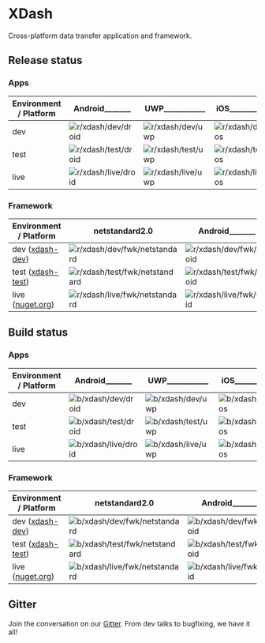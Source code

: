 # XDash
Cross-platform data transfer application and framework.

## Release status

### Apps

| Environment / Platform    | Android_______                           | UWP___________                        | iOS___________                        | macOS_________                            | Linux_________                            | CLI___________                                |
|---------------------------|-------------------------------------------|---------------------------------------|---------------------------------------|-------------------------------------------|-------------------------------------------|-----------------------------------------------|
| dev                       | ![r/xdash/dev/droid][r/xdash/dev/droid]   | ![r/xdash/dev/uwp][r/xdash/dev/uwp]   | ![r/xdash/dev/ios][r/xdash/dev/ios]   | ![r/xdash/dev/macos][r/xdash/dev/macos]   | ![r/xdash/dev/linux][r/xdash/dev/linux]   | ![r/xdash/dev/netcore][r/xdash/dev/netcore]   | 
| test                      | ![r/xdash/test/droid][r/xdash/test/droid] | ![r/xdash/test/uwp][r/xdash/test/uwp] | ![r/xdash/test/ios][r/xdash/test/ios] | ![r/xdash/test/macos][r/xdash/test/macos] | ![r/xdash/test/linux][r/xdash/test/linux] | ![r/xdash/test/netcore][r/xdash/test/netcore] |
| live                      | ![r/xdash/live/droid][r/xdash/live/droid] | ![r/xdash/live/uwp][r/xdash/live/uwp] | ![r/xdash/live/ios][r/xdash/live/ios] | ![r/xdash/live/macos][r/xdash/live/macos] | ![r/xdash/live/linux][r/xdash/live/linux] | ![r/xdash/live/netcore][r/xdash/live/netcore] |

### Framework

| Environment / Platform            | netstandard2.0                                                | Android_______                                    | UWP___________                                | iOS___________                                | macOS_________                                    | Linux_________                                    | netocre2.0____                                        |
|-----------------------------------|---------------------------------------------------------------|---------------------------------------------------|-----------------------------------------------|-----------------------------------------------|---------------------------------------------------|---------------------------------------------------|-------------------------------------------------------|
| dev ([xdash-dev][xdash-dev])      | ![r/xdash/dev/fwk/netstandard][r/xdash/dev/fwk/netstandard]   | ![r/xdash/dev/fwk/droid][r/xdash/dev/fwk/droid]   | ![r/xdash/dev/fwk/uwp][r/xdash/dev/fwk/uwp]   | ![r/xdash/dev/fwk/ios][r/xdash/dev/fwk/ios]   | ![r/xdash/dev/fwk/macos][r/xdash/dev/fwk/macos]   | ![r/xdash/dev/fwk/linux][r/xdash/dev/fwk/linux]   | ![r/xdash/dev/fwk/netcore][r/xdash/dev/fwk/netcore]   | 
| test ([xdash-test][xdash-test])   | ![r/xdash/test/fwk/netstandard][r/xdash/test/fwk/netstandard] | ![r/xdash/test/fwk/droid][r/xdash/test/fwk/droid] | ![r/xdash/test/fwk/uwp][r/xdash/test/fwk/uwp] | ![r/xdash/test/fwk/ios][r/xdash/test/fwk/ios] | ![r/xdash/test/fwk/macos][r/xdash/test/fwk/macos] | ![r/xdash/test/fwk/linux][r/xdash/test/fwk/linux] | ![r/xdash/test/fwk/netcore][r/xdash/test/fwk/netcore] |
| live ([nuget.org][nuget-org])     | ![r/xdash/live/fwk/netstandard][r/xdash/live/fwk/netstandard] | ![r/xdash/live/fwk/droid][r/xdash/live/fwk/droid] | ![r/xdash/live/fwk/uwp][r/xdash/live/fwk/uwp] | ![r/xdash/live/fwk/ios][r/xdash/live/fwk/ios] | ![r/xdash/live/fwk/macos][r/xdash/live/fwk/macos] | ![r/xdash/live/fwk/linux][r/xdash/live/fwk/linux] | ![r/xdash/live/fwk/netcore][r/xdash/live/fwk/netcore] |

## Build status

### Apps

| Environment / Platform    | Android_______                           | UWP___________                        | iOS___________                        | macOS_________                            | Linux_________                            | CLI___________                                |
|---------------------------|-------------------------------------------|---------------------------------------|---------------------------------------|-------------------------------------------|-------------------------------------------|-----------------------------------------------|
| dev                       | ![b/xdash/dev/droid][b/xdash/dev/droid]   | ![b/xdash/dev/uwp][b/xdash/dev/uwp]   | ![b/xdash/dev/ios][b/xdash/dev/ios]   | ![b/xdash/dev/macos][b/xdash/dev/macos]   | ![b/xdash/dev/linux][b/xdash/dev/linux]   | ![b/xdash/dev/netcore][b/xdash/dev/netcore]   | 
| test                      | ![b/xdash/test/droid][b/xdash/test/droid] | ![b/xdash/test/uwp][b/xdash/test/uwp] | ![b/xdash/test/ios][b/xdash/test/ios] | ![b/xdash/test/macos][b/xdash/test/macos] | ![b/xdash/test/linux][b/xdash/test/linux] | ![b/xdash/test/netcore][b/xdash/test/netcore] |
| live                      | ![b/xdash/live/droid][b/xdash/live/droid] | ![b/xdash/live/uwp][b/xdash/live/uwp] | ![b/xdash/live/ios][b/xdash/live/ios] | ![b/xdash/live/macos][b/xdash/live/macos] | ![b/xdash/live/linux][b/xdash/live/linux] | ![b/xdash/live/netcore][b/xdash/live/netcore] |

### Framework

| Environment / Platform            | netstandard2.0                                                | Android_______                                    | UWP___________                                | iOS___________                                | macOS_________                                    | Linux_________                                    | netocre2.0____                                        |
|-----------------------------------|---------------------------------------------------------------|---------------------------------------------------|-----------------------------------------------|-----------------------------------------------|---------------------------------------------------|---------------------------------------------------|-------------------------------------------------------|
| dev ([xdash-dev][xdash-dev])      | ![b/xdash/dev/fwk/netstandard][b/xdash/dev/fwk/netstandard]   | ![b/xdash/dev/fwk/droid][b/xdash/dev/fwk/droid]   | ![b/xdash/dev/fwk/uwp][b/xdash/dev/fwk/uwp]   | ![b/xdash/dev/fwk/ios][b/xdash/dev/fwk/ios]   | ![b/xdash/dev/fwk/macos][b/xdash/dev/fwk/macos]   | ![b/xdash/dev/fwk/linux][b/xdash/dev/fwk/linux]   | ![b/xdash/dev/fwk/netcore][b/xdash/dev/fwk/netcore]   | 
| test ([xdash-test][xdash-test])   | ![b/xdash/test/fwk/netstandard][b/xdash/dev/fwk/netstandard]  | ![b/xdash/test/fwk/droid][b/xdash/test/fwk/droid] | ![b/xdash/test/fwk/uwp][b/xdash/test/fwk/uwp] | ![b/xdash/test/fwk/ios][b/xdash/test/fwk/ios] | ![b/xdash/test/fwk/macos][b/xdash/test/fwk/macos] | ![b/xdash/test/fwk/linux][b/xdash/test/fwk/linux] | ![b/xdash/test/fwk/netcore][b/xdash/test/fwk/netcore] |
| live ([nuget.org][nuget-org])     | ![b/xdash/live/fwk/netstandard][b/xdash/dev/fwk/netstandard]  | ![b/xdash/live/fwk/droid][b/xdash/live/fwk/droid] | ![b/xdash/live/fwk/uwp][b/xdash/live/fwk/uwp] | ![b/xdash/live/fwk/ios][b/xdash/live/fwk/ios] | ![b/xdash/live/fwk/macos][b/xdash/live/fwk/macos] | ![b/xdash/live/fwk/linux][b/xdash/live/fwk/linux] | ![b/xdash/live/fwk/netcore][b/xdash/live/fwk/netcore] |

## Gitter

Join the conversation on our [Gitter][xdash-gitter]. From dev talks to bugfixing, we have it all!

[xdash-dev]: https://uizz.pkgs.visualstudio.com/_packaging/xdash-dev/nuget/v3/index.json
[xdash-test]: https://uizz.pkgs.visualstudio.com/_packaging/xdash-test/nuget/v3/index.json
[nuget-org]: https://api.nuget.org/v3/index.json
[xdash-gitter]: https://gitter.im/xdashchat

[b/xdash/dev/droid]: https://uizz.visualstudio.com/_apis/public/build/definitions/0693d9f8-6ad5-479a-9a20-84b3ff321d32/6/badge
[b/xdash/test/droid]: https://uizz.visualstudio.com/_apis/public/build/definitions/0693d9f8-6ad5-479a-9a20-84b3ff321d32/9/badge
[b/xdash/live/droid]: https://uizz.visualstudio.com/_apis/public/build/definitions/0693d9f8-6ad5-479a-9a20-84b3ff321d32/10/badge

[b/xdash/dev/uwp]: https://uizz.visualstudio.com/_apis/public/build/definitions/0693d9f8-6ad5-479a-9a20-84b3ff321d32/8/badge
[b/xdash/test/uwp]: https://uizz.visualstudio.com/_apis/public/build/definitions/0693d9f8-6ad5-479a-9a20-84b3ff321d32/11/badge
[b/xdash/live/uwp]: https://uizz.visualstudio.com/_apis/public/build/definitions/0693d9f8-6ad5-479a-9a20-84b3ff321d32/12/badge

[b/xdash/dev/ios]: https://img.shields.io/vso/build/larsbrinkhoff/953a34b9-5966-4923-a48a-c41874cfb5f5/1.svg
[b/xdash/test/ios]: https://img.shields.io/vso/build/larsbrinkhoff/953a34b9-5966-4923-a48a-c41874cfb5f5/1.svg
[b/xdash/live/ios]: https://img.shields.io/vso/build/larsbrinkhoff/953a34b9-5966-4923-a48a-c41874cfb5f5/1.svg

[b/xdash/dev/macos]: https://img.shields.io/vso/build/larsbrinkhoff/953a34b9-5966-4923-a48a-c41874cfb5f5/1.svg
[b/xdash/test/macos]: https://img.shields.io/vso/build/larsbrinkhoff/953a34b9-5966-4923-a48a-c41874cfb5f5/1.svg
[b/xdash/live/macos]: https://img.shields.io/vso/build/larsbrinkhoff/953a34b9-5966-4923-a48a-c41874cfb5f5/1.svg

[b/xdash/dev/linux]: https://img.shields.io/vso/build/larsbrinkhoff/953a34b9-5966-4923-a48a-c41874cfb5f5/1.svg
[b/xdash/test/linux]: https://img.shields.io/vso/build/larsbrinkhoff/953a34b9-5966-4923-a48a-c41874cfb5f5/1.svg
[b/xdash/live/linux]: https://img.shields.io/vso/build/larsbrinkhoff/953a34b9-5966-4923-a48a-c41874cfb5f5/1.svg

[b/xdash/dev/netcore]: https://uizz.visualstudio.com/_apis/public/build/definitions/0693d9f8-6ad5-479a-9a20-84b3ff321d32/16/badge
[b/xdash/test/netcore]: https://uizz.visualstudio.com/_apis/public/build/definitions/0693d9f8-6ad5-479a-9a20-84b3ff321d32/17/badge
[b/xdash/live/netcore]: https://uizz.visualstudio.com/_apis/public/build/definitions/0693d9f8-6ad5-479a-9a20-84b3ff321d32/18/badge

[b/xdash/dev/fwk/netstandard]: https://uizz.visualstudio.com/_apis/public/build/definitions/0693d9f8-6ad5-479a-9a20-84b3ff321d32/13/badge
[b/xdash/test/fwk/netstandard]: https://uizz.visualstudio.com/_apis/public/build/definitions/0693d9f8-6ad5-479a-9a20-84b3ff321d32/14/badge
[b/xdash/live/fwk/netstandard]: https://uizz.visualstudio.com/_apis/public/build/definitions/0693d9f8-6ad5-479a-9a20-84b3ff321d32/15/badge
 
[b/xdash/dev/fwk/droid]: https://uizz.visualstudio.com/_apis/public/build/definitions/0693d9f8-6ad5-479a-9a20-84b3ff321d32/20/badge
[b/xdash/test/fwk/droid]: https://img.shields.io/vso/build/larsbrinkhoff/953a34b9-5966-4923-a48a-c41874cfb5f5/1.svg
[b/xdash/live/fwk/droid]: https://img.shields.io/vso/build/larsbrinkhoff/953a34b9-5966-4923-a48a-c41874cfb5f5/1.svg

[b/xdash/dev/fwk/uwp]: https://img.shields.io/vso/build/larsbrinkhoff/953a34b9-5966-4923-a48a-c41874cfb5f5/1.svg
[b/xdash/test/fwk/uwp]: https://img.shields.io/vso/build/larsbrinkhoff/953a34b9-5966-4923-a48a-c41874cfb5f5/1.svg
[b/xdash/live/fwk/uwp]: https://img.shields.io/vso/build/larsbrinkhoff/953a34b9-5966-4923-a48a-c41874cfb5f5/1.svg

[b/xdash/dev/fwk/ios]: https://img.shields.io/vso/build/larsbrinkhoff/953a34b9-5966-4923-a48a-c41874cfb5f5/1.svg
[b/xdash/test/fwk/ios]: https://img.shields.io/vso/build/larsbrinkhoff/953a34b9-5966-4923-a48a-c41874cfb5f5/1.svg
[b/xdash/live/fwk/ios]: https://img.shields.io/vso/build/larsbrinkhoff/953a34b9-5966-4923-a48a-c41874cfb5f5/1.svg

[b/xdash/dev/fwk/macos]: https://img.shields.io/vso/build/larsbrinkhoff/953a34b9-5966-4923-a48a-c41874cfb5f5/1.svg
[b/xdash/test/fwk/macos]: https://img.shields.io/vso/build/larsbrinkhoff/953a34b9-5966-4923-a48a-c41874cfb5f5/1.svg
[b/xdash/live/fwk/macos]: https://img.shields.io/vso/build/larsbrinkhoff/953a34b9-5966-4923-a48a-c41874cfb5f5/1.svg

[b/xdash/dev/fwk/linux]: https://img.shields.io/vso/build/larsbrinkhoff/953a34b9-5966-4923-a48a-c41874cfb5f5/1.svg
[b/xdash/test/fwk/linux]: https://img.shields.io/vso/build/larsbrinkhoff/953a34b9-5966-4923-a48a-c41874cfb5f5/1.svg
[b/xdash/live/fwk/linux]: https://img.shields.io/vso/build/larsbrinkhoff/953a34b9-5966-4923-a48a-c41874cfb5f5/1.svg

[b/xdash/dev/fwk/netcore]: https://uizz.visualstudio.com/_apis/public/build/definitions/0693d9f8-6ad5-479a-9a20-84b3ff321d32/19/badge
[b/xdash/test/fwk/netcore]: https://img.shields.io/vso/build/larsbrinkhoff/953a34b9-5966-4923-a48a-c41874cfb5f5/1.svg
[b/xdash/live/fwk/netcore]: https://img.shields.io/vso/build/larsbrinkhoff/953a34b9-5966-4923-a48a-c41874cfb5f5/1.svg




[r/xdash/dev/droid]: https://img.shields.io/vso/build/larsbrinkhoff/953a34b9-5966-4923-a48a-c41874cfb5f5/1.svg
[r/xdash/test/droid]: https://img.shields.io/vso/build/larsbrinkhoff/953a34b9-5966-4923-a48a-c41874cfb5f5/1.svg
[r/xdash/live/droid]: https://img.shields.io/vso/build/larsbrinkhoff/953a34b9-5966-4923-a48a-c41874cfb5f5/1.svg
 
[r/xdash/dev/uwp]: https://img.shields.io/vso/build/larsbrinkhoff/953a34b9-5966-4923-a48a-c41874cfb5f5/1.svg
[r/xdash/test/uwp]: https://img.shields.io/vso/build/larsbrinkhoff/953a34b9-5966-4923-a48a-c41874cfb5f5/1.svg
[r/xdash/live/uwp]: https://img.shields.io/vso/build/larsbrinkhoff/953a34b9-5966-4923-a48a-c41874cfb5f5/1.svg
 
[r/xdash/dev/ios]: https://img.shields.io/vso/build/larsbrinkhoff/953a34b9-5966-4923-a48a-c41874cfb5f5/1.svg
[r/xdash/test/ios]: https://img.shields.io/vso/build/larsbrinkhoff/953a34b9-5966-4923-a48a-c41874cfb5f5/1.svg
[r/xdash/live/ios]: https://img.shields.io/vso/build/larsbrinkhoff/953a34b9-5966-4923-a48a-c41874cfb5f5/1.svg
 
[r/xdash/dev/macos]: https://img.shields.io/vso/build/larsbrinkhoff/953a34b9-5966-4923-a48a-c41874cfb5f5/1.svg
[r/xdash/test/macos]: https://img.shields.io/vso/build/larsbrinkhoff/953a34b9-5966-4923-a48a-c41874cfb5f5/1.svg
[r/xdash/live/macos]: https://img.shields.io/vso/build/larsbrinkhoff/953a34b9-5966-4923-a48a-c41874cfb5f5/1.svg
 
[r/xdash/dev/linux]: https://img.shields.io/vso/build/larsbrinkhoff/953a34b9-5966-4923-a48a-c41874cfb5f5/1.svg
[r/xdash/test/linux]: https://img.shields.io/vso/build/larsbrinkhoff/953a34b9-5966-4923-a48a-c41874cfb5f5/1.svg
[r/xdash/live/linux]: https://img.shields.io/vso/build/larsbrinkhoff/953a34b9-5966-4923-a48a-c41874cfb5f5/1.svg
 
[r/xdash/dev/netcore]: https://img.shields.io/vso/build/larsbrinkhoff/953a34b9-5966-4923-a48a-c41874cfb5f5/1.svg
[r/xdash/test/netcore]: https://img.shields.io/vso/build/larsbrinkhoff/953a34b9-5966-4923-a48a-c41874cfb5f5/1.svg
[r/xdash/live/netcore]: https://img.shields.io/vso/build/larsbrinkhoff/953a34b9-5966-4923-a48a-c41874cfb5f5/1.svg

[r/xdash/dev/fwk/netstandard]: https://img.shields.io/myget/uizz-experimental/v/XDash.Framework.svg
[r/xdash/test/fwk/netstandard]: https://img.shields.io/myget/xdash-test/v/XDash.Framework.svg
[r/xdash/live/fwk/netstandard]: https://img.shields.io/vso/build/larsbrinkhoff/953a34b9-5966-4923-a48a-c41874cfb5f5/1.svg
 
[r/xdash/dev/fwk/droid]: https://img.shields.io/myget/uizz-experimental/v/XDash.Framework.Android.svg
[r/xdash/test/fwk/droid]: https://img.shields.io/myget/xdash-test/v/XDash.Framework.Android.svg
[r/xdash/live/fwk/droid]: https://img.shields.io/vso/build/larsbrinkhoff/953a34b9-5966-4923-a48a-c41874cfb5f5/1.svg
 
[r/xdash/dev/fwk/uwp]: https://img.shields.io/myget/uizz-experimental/v/XDash.Framework.UWP.svg
[r/xdash/test/fwk/uwp]: https://img.shields.io/myget/xdash-test/v/XDash.Framework.UWP.svg
[r/xdash/live/fwk/uwp]: https://img.shields.io/vso/build/larsbrinkhoff/953a34b9-5966-4923-a48a-c41874cfb5f5/1.svg
 
[r/xdash/dev/fwk/ios]: https://img.shields.io/vso/build/larsbrinkhoff/953a34b9-5966-4923-a48a-c41874cfb5f5/1.svg
[r/xdash/test/fwk/ios]: https://img.shields.io/vso/build/larsbrinkhoff/953a34b9-5966-4923-a48a-c41874cfb5f5/1.svg
[r/xdash/live/fwk/ios]: https://img.shields.io/vso/build/larsbrinkhoff/953a34b9-5966-4923-a48a-c41874cfb5f5/1.svg
 
[r/xdash/dev/fwk/macos]: https://img.shields.io/vso/build/larsbrinkhoff/953a34b9-5966-4923-a48a-c41874cfb5f5/1.svg
[r/xdash/test/fwk/macos]: https://img.shields.io/vso/build/larsbrinkhoff/953a34b9-5966-4923-a48a-c41874cfb5f5/1.svg
[r/xdash/live/fwk/macos]: https://img.shields.io/vso/build/larsbrinkhoff/953a34b9-5966-4923-a48a-c41874cfb5f5/1.svg
 
[r/xdash/dev/fwk/linux]: https://img.shields.io/vso/build/larsbrinkhoff/953a34b9-5966-4923-a48a-c41874cfb5f5/1.svg
[r/xdash/test/fwk/linux]: https://img.shields.io/vso/build/larsbrinkhoff/953a34b9-5966-4923-a48a-c41874cfb5f5/1.svg
[r/xdash/live/fwk/linux]: https://img.shields.io/vso/build/larsbrinkhoff/953a34b9-5966-4923-a48a-c41874cfb5f5/1.svg
 
[r/xdash/dev/fwk/netcore]: https://img.shields.io/myget/uizz-experimental/v/XDash.Framework.Core.svg
[r/xdash/test/fwk/netcore]: https://img.shields.io/myget/xdash-test/v/XDash.Framework.Core.svg
[r/xdash/live/fwk/netcore]: https://img.shields.io/vso/build/larsbrinkhoff/953a34b9-5966-4923-a48a-c41874cfb5f5/1.svg